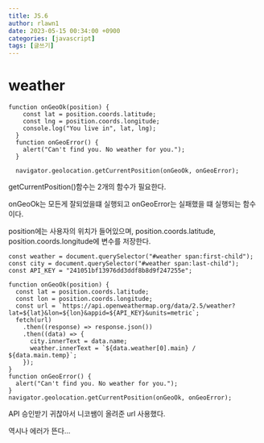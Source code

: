 ```yaml
---
title: JS.6
author: rlawn1
date: 2023-05-15 00:34:00 +0900
categories: [javascript]
tags: [글쓰기]
---
```


# weather

```console
function onGeoOk(position) {
    const lat = position.coords.latitude;
    const lng = position.coords.longitude;
    console.log("You live in", lat, lng);
  }
  function onGeoError() {
    alert("Can't find you. No weather for you.");
  }
  
  navigator.geolocation.getCurrentPosition(onGeoOk, onGeoError);
  ```
getCurrentPosition()함수는 2개의 함수가 필요한다. 

onGeoOk는 모든게 잘되었을떄 실행되고 onGeoError는 실패했을 떄 실행되는 함수이다.

position에는 사용자의 위치가 들어있으며, position.coords.latitude, position.coords.longitude에 변수를 저장한다.

```console
const weather = document.querySelector("#weather span:first-child");
const city = document.querySelector("#weather span:last-child");
const API_KEY = "241051bf13976dd3ddf8b8d9f247255e";

function onGeoOk(position) {
  const lat = position.coords.latitude;
  const lon = position.coords.longitude;
  const url = `https://api.openweathermap.org/data/2.5/weather?lat=${lat}&lon=${lon}&appid=${API_KEY}&units=metric`;
  fetch(url)
    .then((response) => response.json())
    .then((data) => {
      city.innerText = data.name;
      weather.innerText = `${data.weather[0].main} / ${data.main.temp}`;
    });
}
function onGeoError() {
  alert("Can't find you. No weather for you.");
}
navigator.geolocation.getCurrentPosition(onGeoOk, onGeoError);
```

API 승인받기 귀찮아서 니코쌤이 올려준 url 사용했다.

역시나 에러가 뜬다...
